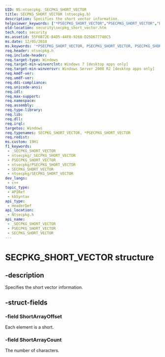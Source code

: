 ```yaml
---
UID: NS:ntsecpkg._SECPKG_SHORT_VECTOR
title: SECPKG_SHORT_VECTOR (ntsecpkg.h)
description: Specifies the short vector information.
helpviewer_keywords: ["*PSECPKG_SHORT_VECTOR","PSECPKG_SHORT_VECTOR","PSECPKG_SHORT_VECTOR structure pointer [Security]","SECPKG_SHORT_VECTOR","SECPKG_SHORT_VECTOR structure [Security]","ntsecpkg/PSECPKG_SHORT_VECTOR","ntsecpkg/SECPKG_SHORT_VECTOR","security.secpkg_short_vector"]
old-location: security\secpkg_short_vector.htm
tech.root: security
ms.assetid: 55F6B72E-B4D5-44F0-9268-D25D677746C5
ms.date: 12/05/2018
ms.keywords: '*PSECPKG_SHORT_VECTOR, PSECPKG_SHORT_VECTOR, PSECPKG_SHORT_VECTOR structure pointer [Security], SECPKG_SHORT_VECTOR, SECPKG_SHORT_VECTOR structure [Security], ntsecpkg/PSECPKG_SHORT_VECTOR, ntsecpkg/SECPKG_SHORT_VECTOR, security.secpkg_short_vector'
req.header: ntsecpkg.h
req.include-header: 
req.target-type: Windows
req.target-min-winverclnt: Windows 7 [desktop apps only]
req.target-min-winversvr: Windows Server 2008 R2 [desktop apps only]
req.kmdf-ver: 
req.umdf-ver: 
req.ddi-compliance: 
req.unicode-ansi: 
req.idl: 
req.max-support: 
req.namespace: 
req.assembly: 
req.type-library: 
req.lib: 
req.dll: 
req.irql: 
targetos: Windows
req.typenames: SECPKG_SHORT_VECTOR, *PSECPKG_SHORT_VECTOR
req.redist: 
ms.custom: 19H1
f1_keywords:
 - _SECPKG_SHORT_VECTOR
 - ntsecpkg/_SECPKG_SHORT_VECTOR
 - PSECPKG_SHORT_VECTOR
 - ntsecpkg/PSECPKG_SHORT_VECTOR
 - SECPKG_SHORT_VECTOR
 - ntsecpkg/SECPKG_SHORT_VECTOR
dev_langs:
 - c++
topic_type:
 - APIRef
 - kbSyntax
api_type:
 - HeaderDef
api_location:
 - Ntsecpkg.h
api_name:
 - _SECPKG_SHORT_VECTOR
 - PSECPKG_SHORT_VECTOR
 - SECPKG_SHORT_VECTOR
---
```


# SECPKG_SHORT_VECTOR structure


## -description

Specifies the short vector information.

## -struct-fields

### -field ShortArrayOffset

Each element is a short.

### -field ShortArrayCount

The number of characters.

